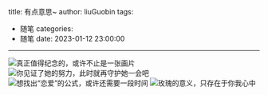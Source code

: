 title: 有点意思~
author: liuGuobin
tags:
  - 随笔
categories:
  - 随笔
date: 2023-01-12 23:00:00
---
![真正值得纪念的，或许不止是一张画片](https://s2.loli.net/2023/01/12/HxhJLnMmr7TvGIX.png)
![你见证了她的努力，此时就再守护她一会吧](https://s2.loli.net/2023/01/13/1vqJb5eflmtMFIp.png)
![想找出“恋爱”的公式，或许还需要一段时间](https://s2.loli.net/2023/01/13/sCdprRjVKS1Gz3X.png)
![玫瑰的意义，只存在于你我心中](https://s2.loli.net/2023/01/13/SHhNsIKOYijGLuz.png)
